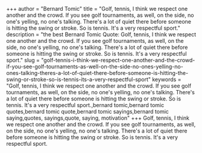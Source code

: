 +++
author = "Bernard Tomic"
title = "Golf, tennis, I think we respect one another and the crowd. If you see golf tournaments, as well, on the side, no one's yelling, no one's talking. There's a lot of quiet there before someone is hitting the swing or stroke. So is tennis. It's a very respectful sport."
description = "the best Bernard Tomic Quote: Golf, tennis, I think we respect one another and the crowd. If you see golf tournaments, as well, on the side, no one's yelling, no one's talking. There's a lot of quiet there before someone is hitting the swing or stroke. So is tennis. It's a very respectful sport."
slug = "golf-tennis-i-think-we-respect-one-another-and-the-crowd-if-you-see-golf-tournaments-as-well-on-the-side-no-ones-yelling-no-ones-talking-theres-a-lot-of-quiet-there-before-someone-is-hitting-the-swing-or-stroke-so-is-tennis-its-a-very-respectful-sport"
keywords = "Golf, tennis, I think we respect one another and the crowd. If you see golf tournaments, as well, on the side, no one's yelling, no one's talking. There's a lot of quiet there before someone is hitting the swing or stroke. So is tennis. It's a very respectful sport.,bernard tomic,bernard tomic quotes,bernard tomic quote,bernard tomic sayings,bernard tomic saying,quotes, sayings,quote, saying, motivation"
+++
Golf, tennis, I think we respect one another and the crowd. If you see golf tournaments, as well, on the side, no one's yelling, no one's talking. There's a lot of quiet there before someone is hitting the swing or stroke. So is tennis. It's a very respectful sport.
